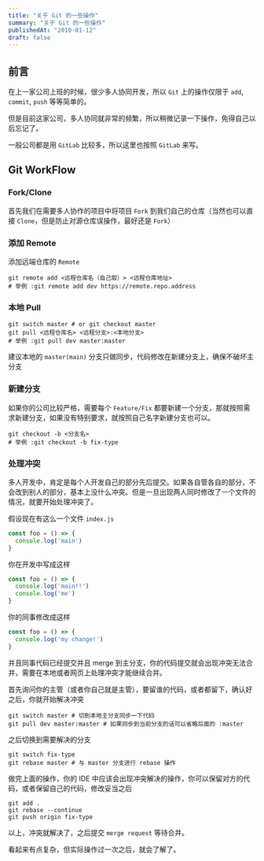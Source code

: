 ```yaml
---
title: "关于 Git 的一些操作"
summary: "关于 Git 的一些操作"
publishedAt: "2010-01-12"
draft: false
---
```


## 前言
在上一家公司上班的时候，很少多人协同开发，所以 `Git` 上的操作仅限于 `add`, `commit`, `push` 等等简单的。

但是目前这家公司，多人协同就非常的频繁，所以稍微记录一下操作，免得自己以后忘记了。

一般公司都是用 `GitLab` 比较多，所以这里也按照 `GitLab` 来写。

## Git WorkFlow

### Fork/Clone
首先我们在需要多人协作的项目中将项目 `Fork` 到我们自己的仓库（当然也可以直接 `Clone`，但是防止对源仓库误操作，最好还是 `Fork`）

### 添加 Remote
添加远端仓库的 `Remote`
```shell
git remote add <远程仓库名（自己取）> <远程仓库地址>
# 举例 :git remote add dev https://remote.repo.address
```

### 本地 Pull
```shell
git switch master # or git checkout master
git pull <远程仓库名> <远程分支>:<本地分支>
# 举例 :git pull dev master:master
```
建议本地的 `master(main)` 分支只做同步，代码修改在新建分支上，确保不破坏主分支

### 新建分支
如果你的公司比较严格，需要每个 `Feature/Fix` 都要新建一个分支，那就按照需求新建分支，如果没有特别要求，就按照自己名字新建分支也可以。
```shell
git checkout -b <分支名>
# 举例 :git checkout -b fix-type
```

### 处理冲突
多人开发中，肯定是每个人开发自己的部分先后提交。如果各自管各自的部分，不会改到别人的部分，基本上没什么冲突。但是一旦出现两人同时修改了一个文件的情况，就要开始处理冲突了。

假设现在有这么一个文件 `index.js`
```js
const foo = () => {
  console.log('main')
}
```

你在开发中写成这样
```js
const foo = () => {
  console.log('main!!')
  console.log('me')
}
```

你的同事修改成这样
```js
const foo = () => {
  console.log('my change!')
}
```

并且同事代码已经提交并且 merge 到主分支，你的代码提交就会出现冲突无法合并，需要在本地或者网页上处理冲突才能继续合并。

首先询问你的主管（或者你自己就是主管），要留谁的代码，或者都留下，确认好之后，你就开始解决冲突

```shell
git switch master # 切到本地主分支同步一下代码
git pull dev master:master # 如果同步到当前分支的话可以省略后面的 :master
```

之后切换到需要解决的分支
```shell
git switch fix-type
git rebase master # 与 master 分支进行 rebase 操作
```

做完上面的操作，你的 IDE 中应该会出现冲突解决的操作，你可以保留对方的代码，或者保留自己的代码，修改妥当之后
```shell
git add .
git rebase --continue
git push origin fix-type
```

以上，冲突就解决了，之后提交 `merge request` 等待合并。

看起来有点复杂，但实际操作过一次之后，就会了解了。